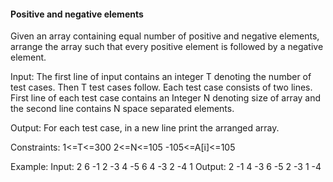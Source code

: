 #### Positive and negative elements

Given an array containing equal number of positive and negative elements, arrange the array such that every positive element is followed by a negative element.

Input:
The first line of input contains an integer T denoting the number of test cases. Then T test cases follow. Each test case consists of two lines. First line of each test case contains an Integer N denoting size of array and the second line contains N space separated elements.

Output:
For each test case, in a new line print the arranged array.

Constraints:
1<=T<=300
2<=N<=105
-105<=A[i]<=105

Example:
Input:
2
6
-1 2 -3 4 -5 6
4
-3 2 -4 1
Output:
2 -1 4 -3 6 -5
2 -3 1 -4

